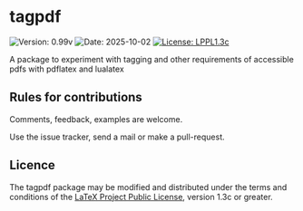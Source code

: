 # tagpdf

![Version: 0.99v](https://img.shields.io/badge/current_version-0.99v-blue.svg?style=flat-square)
![Date: 2025-10-02](https://img.shields.io/badge/date-2025--10--02-blue.svg?style=flat-square)
[![License: LPPL1.3c ](https://img.shields.io/badge/license-LPPL1.3c-blue.svg?style=flat-square)](https://ctan.org/license/lppl1.3c)

A package to experiment with tagging and other requirements of accessible pdfs with pdflatex and lualatex

## Rules for contributions

Comments, feedback, examples are welcome. 

Use the issue tracker, send a mail or make a pull-request.

## Licence

The tagpdf package may be modified and distributed under the terms and conditions of the 
[LaTeX Project Public License](https://www.latex-project.org/lppl/), version 1.3c or greater.
 
